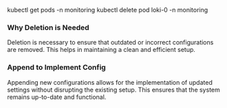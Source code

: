 kubectl get  pods -n monitoring
kubectl delete pod loki-0 -n monitoring

### Why Deletion is Needed

Deletion is necessary to ensure that outdated or incorrect configurations are removed. This helps in maintaining a clean and efficient setup.

### Append to Implement Config

Appending new configurations allows for the implementation of updated settings without disrupting the existing setup. This ensures that the system remains up-to-date and functional.